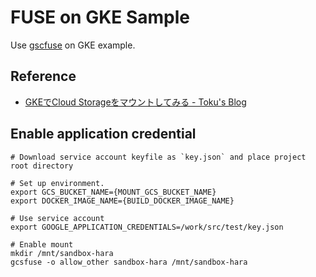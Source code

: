 # FUSE on GKE Sample
Use [gscfuse](https://github.com/GoogleCloudPlatform/gcsfuse/) on GKE example.

## Reference
* [GKEでCloud Storageをマウントしてみる - Toku's Blog](https://www.sce-toku.jp/blog/2016/12/03/k8s-gcsfuse/)

## Enable application credential

```console
# Download service account keyfile as `key.json` and place project root directory

# Set up environment.
export GCS_BUCKET_NAME={MOUNT_GCS_BUCKET_NAME}
export DOCKER_IMAGE_NAME={BUILD_DOCKER_IMAGE_NAME}

# Use service account
export GOOGLE_APPLICATION_CREDENTIALS=/work/src/test/key.json

# Enable mount
mkdir /mnt/sandbox-hara
gcsfuse -o allow_other sandbox-hara /mnt/sandbox-hara
```
